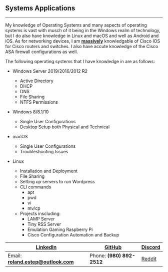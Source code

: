 ## Systems Applications
-------------------------

My knowledge of Operating Systems and many aspects of operating systems is vast with musch of it being in the Windows realm of technology, but I do also have knowledge in Linux and macOS and well as Android and iOS.  As for networking devices, I am <strong><u>massively</u></strong> knowledgable of Cisco IOS for Cisco routers and switches.  I also have accute knowledge of the Cisco ASA firewall configurations as well.

The following operating systems that I have knowledge in are as follows:

* Windows Server 2019/2016/2012 R2
  * Active Directory
  * DHCP
  * DNS
  * File Sharing
  * NTFS Permissions

* Windows 8/8.1/10
  * Single User Configurations
  * Desktop Setup both Physical and Technical

* macOS
  * Single User Configurations
  * Troubleshooting Issues

* Linux
  * Installation and Deployment
  * File Sharing
  * Setting up servers to run Wordpress
  * CLI commands
    * apt
    * pwd
    * vi
    * mv/cp
  * Projects inscluding:
    * LAMP Server
    * Tiny RSS Server
    * Emulation Gaming Raspberry Pi
    * Cisco Configuration Automation and Backup


[LinkedIn](https://linkedin.com/in/roland-c-estep) | [GitHub](https://github.com/rcestep) | [Discord](https://discordhub.com/profile/532348150019522580)
-------------------------------------------------- | ------------------------------------ | ------------------------------------------------------------
Email: **roland.estep@outlook.com**                | Phone: **(980) 892-2512**             | [Reddit](https://reddit.com/user/rcmoonpie1)  
